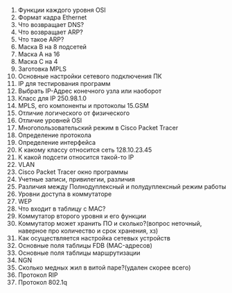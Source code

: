 1. Функции каждого уровня OSI
2. Формат кадра Ethernet
3. Что возвращает DNS?
4. Что возвращает ARP?
5. Что такое ARP?
6. Маска B на 8 подсетей
7. Маска А на 16
8. Маска С на 4
9. Заготовка MPLS
10. Основные настройки сетевого подключения ПК
11. IP для тестирования программ
12. Выбрать IP-Адрес конечного узла или наоборот
13. Класс для IP 250.98.1.0
14. MPLS, его компоненты и протоколы
15.GSM
16. Отличие логического от физического
17. Отличие уровней OSI
18. Многопользовательский режим в Cisco Packet Tracer
19. Определение протокола
20. Определение интерфейса
21. К какому классу относится сеть 128.10.23.45
22. К какой подсети относится такой-то IP
23. VLAN
24. Cisco Packet Tracer окно программы
25. Учетные записи, привилегии, различия
26. Различия между Полнодуплексный и полудуплексный режим работы
27. Уровни доступа в коммутаторе
28. WEP
29. Что входит в таблицу с MAC?
30. Коммутатор второго уровня и его функции
31. Коммутатор может хранить ПО и сколько?(вопрос неточный, наверное про количество и срок хранения, хз)
32. Как осуществляется настройка сетевых устройств
33. Основные поля таблицы FDB (MAC-адресов)
34. Основные поля таблицы маршрутизации
35. NGN
36. Сколько медных жил в витой паре?(удален скорее всего)
37. Протокол RIP
38. Протокол 802.1q
